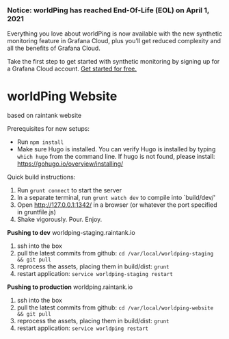 ### Notice: worldPing has reached End-Of-Life (EOL) on April 1, 2021

Everything you love about worldPing is now available with the new synthetic monitoring feature in Grafana Cloud, plus you’ll get reduced complexity and all the benefits of Grafana Cloud. 

Take the first step to get started with synthetic monitoring by signing up for a Grafana Cloud account. [Get started for free.](https://go2.grafana.com/worldPing-EOL-grafana-cloud.html?pg=plugins-wp&plcmt=body-txt)

# worldPing Website
based on raintank website

Prerequisites for new setups:
- Run `npm install`
- Make sure Hugo is installed. You can verify Hugo is installed by typing `which hugo` from the command line. If hugo is not found, please install: https://gohugo.io/overview/installing/

Quick build instructions:

1. Run `grunt connect` to start the server
2. In a separate terminal, run `grunt watch dev` to compile into `build/dev/'
3. Open http://127.0.0.1:1342/ in a browser (or whatever the port specified in gruntfile.js)
4. Shake vigorously. Pour. Enjoy.

**Pushing to dev**
worldping-staging.raintank.io

1. ssh into the box
2. pull the latest commits from github: `cd /var/local/worldping-staging && git pull`
4. reprocess the assets, placing them in build/dist: `grunt`
5. restart application: `service worldping-staging restart`


**Pushing to production**
worldping.raintank.io

1. ssh into the box
2. pull the latest commits from github: `cd /var/local/worldping-website && git pull`
4. reprocess the assets, placing them in build/dist: `grunt`
5. restart application: `service worldping restart`
